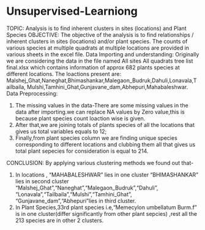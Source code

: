 # Unsupervised-Learniong
TOPIC: Analysis is to find inherent clusters in sites (locations) and Plant Species
OBJECTIVE: The objective of the analysis is to find relationships / inherent clusters in sites (locations) and/or plant species. The counts of various species at multiple quadrats at multiple locations are provided in various sheets in the excel file.
Data Importing and understanding:
Originally we are considering the data in the file named All sites All quadrats tree list final.xlsx which contains information of approx 682 plants species at different locations. The loactions present are:
Malshej_Ghat,Naneghat,Bhimashankar,Malegaon_Budruk,Dahuli,Lonavala,Tailbaila, Mulshi,Tamhini_Ghat,Gunjavane_dam,Abhepuri,Mahabaleshwar.
Data Preprocessing:
1) The missing values in the data-There are some missing values in the data after importing.we can replace NA values by Zero value,this is because plant species count loaction wise is given.
2) After that,we are joining totals of plants species of all the locations that gives us total variables equals to 12;
3) Finally,from plant species column we are finding unique species corresponding to different locations and clubbing them all that gives us total plant sepecies for consideration is equal to 214.

CONCLUSION:
By applying various clustering methods we found out that-
1) In locations , “MAHABALESHWAR” lies in one cluster “BHIMASHANKAR” lies in second cluster “Malshej_Ghat”,“Naneghat”,“Malegaon_Budruk”,“Dahuli”, “Lonavala”,“Tailbaila”,“Mulshi”,“Tamhini_Ghat”, “Gunjavane_dam”,“Abhepuri”lies in third cluster.
2) In Plant Species,33rd plant species i.e,“Memecylon umbellatum Burm.f” is in one cluster(differ significantly from other plant sepcies) ,rest all the 213 species are in other 2 clusters.
